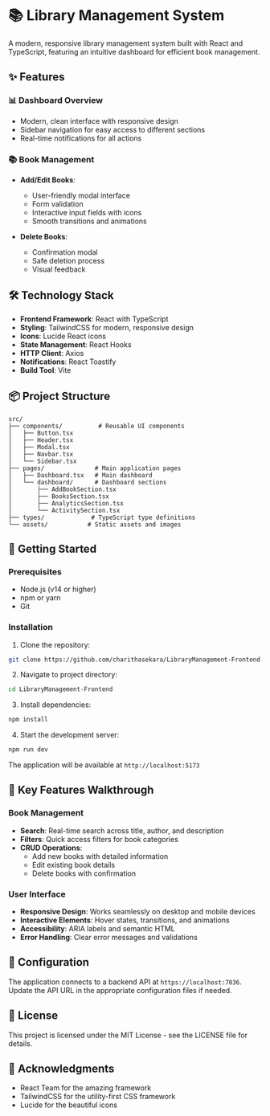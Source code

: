 # 📚 Library Management System

A modern, responsive library management system built with React and TypeScript, featuring an intuitive dashboard for efficient book management.

## ✨ Features

### 📊 Dashboard Overview
- Modern, clean interface with responsive design
- Sidebar navigation for easy access to different sections
- Real-time notifications for all actions

### 📚 Book Management

- **Add/Edit Books**:
  - User-friendly modal interface
  - Form validation
  - Interactive input fields with icons
  - Smooth transitions and animations

- **Delete Books**:
  - Confirmation modal
  - Safe deletion process
  - Visual feedback

## 🛠️ Technology Stack

- **Frontend Framework**: React with TypeScript
- **Styling**: TailwindCSS for modern, responsive design
- **Icons**: Lucide React icons
- **State Management**: React Hooks
- **HTTP Client**: Axios
- **Notifications**: React Toastify
- **Build Tool**: Vite

## 📦 Project Structure

```
src/
├── components/          # Reusable UI components
│   ├── Button.tsx
│   ├── Header.tsx
│   ├── Modal.tsx
│   ├── Navbar.tsx
│   └── Sidebar.tsx
├── pages/              # Main application pages
│   ├── Dashboard.tsx   # Main dashboard
│   └── dashboard/      # Dashboard sections
│       ├── AddBookSection.tsx
│       ├── BooksSection.tsx
│       ├── AnalyticsSection.tsx
│       └── ActivitySection.tsx
├── types/             # TypeScript type definitions
└── assets/           # Static assets and images
```

## 🚀 Getting Started

### Prerequisites
- Node.js (v14 or higher)
- npm or yarn
- Git

### Installation

1. Clone the repository:
```bash
git clone https://github.com/charithasekara/LibraryManagement-Frontend.git
```

2. Navigate to project directory:
```bash
cd LibraryManagement-Frontend
```

3. Install dependencies:
```bash
npm install
```

4. Start the development server:
```bash
npm run dev
```

The application will be available at `http://localhost:5173`

## 🎯 Key Features Walkthrough

### Book Management
- **Search**: Real-time search across title, author, and description
- **Filters**: Quick access filters for book categories
- **CRUD Operations**:
  - Add new books with detailed information
  - Edit existing book details
  - Delete books with confirmation

### User Interface
- **Responsive Design**: Works seamlessly on desktop and mobile devices
- **Interactive Elements**: Hover states, transitions, and animations
- **Accessibility**: ARIA labels and semantic HTML
- **Error Handling**: Clear error messages and validations

## 🔧 Configuration

The application connects to a backend API at `https://localhost:7036`. Update the API URL in the appropriate configuration files if needed.

## 📄 License

This project is licensed under the MIT License - see the LICENSE file for details.

## 👏 Acknowledgments

- React Team for the amazing framework
- TailwindCSS for the utility-first CSS framework
- Lucide for the beautiful icons